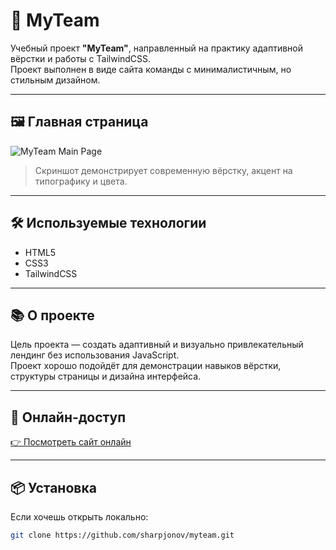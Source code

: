 # 💼 MyTeam

Учебный проект **"MyTeam"**, направленный на практику адаптивной вёрстки и работы с TailwindCSS.  
Проект выполнен в виде сайта команды с минималистичным, но стильным дизайном.

---

## 🖼️ Главная страница

![MyTeam Main Page](https://frolicking-gelato-6efb86.netlify.app/assets/images/preview.png)

> Скриншот демонстрирует современную вёрстку, акцент на типографику и цвета.

---

## 🛠️ Используемые технологии

- HTML5
- CSS3
- TailwindCSS

---

## 📚 О проекте

Цель проекта — создать адаптивный и визуально привлекательный лендинг без использования JavaScript.  
Проект хорошо подойдёт для демонстрации навыков вёрстки, структуры страницы и дизайна интерфейса.

---

## 🔗 Онлайн-доступ

[👉 Посмотреть сайт онлайн](https://frolicking-gelato-6efb86.netlify.app/)

---

## 📦 Установка

Если хочешь открыть локально:

```bash
git clone https://github.com/sharpjonov/myteam.git
